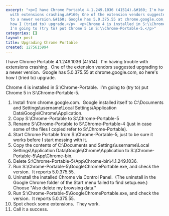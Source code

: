 ```yaml
---
excerpt: "<p>I have Chrome Portable 4.1.249.1036 (41514).&#160; I'm having trouble
  with extensions crashing.&#160; One of the extension vendors suggested upgrading
  to a newer version.&#160; Google has 5.0.375.55 at chrome.google.com, so here's
  how I (tried to) upgrade.</p>  <p>Chrome 4 is installed in S:\\Chrome-Portable.&#160;
  I'm going to (try to) put Chrome 5 in S:\\Chrome-Portable-5.</p>"
categories: []
layout: post
title: Upgrading Chrome Portable
created: 1275615994
---
```

<p>I have Chrome Portable 4.1.249.1036 (41514).&#160; I'm having trouble with extensions crashing.&#160; One of the extension vendors suggested upgrading to a newer version.&#160; Google has 5.0.375.55 at chrome.google.com, so here's how I (tried to) upgrade.</p>  <p>Chrome 4 is installed in S:\Chrome-Portable.&#160; I'm going to (try to) put Chrome 5 in S:\Chrome-Portable-5.</p>  <ol>   <li>Install from chrome.google.com.&#160; Google installed itself to C:\Documents and Settings\username\Local Settings\Application Data\Google\Chrome\Application.</li>    <li>Copy S:\Chrome-Portable to S:\Chrome-Portable-5</li>    <li>Rename S:\Chrome-Portable to S:\Chrome-Portable-4 (just in case some of the files I copied refer to S:\Chrome-Portable).</li>    <li>Start Chrome Portable from S:\Chrome-Portable-5, just to be sure it works before I start messing with it.</li>    <li>Copy the contents of C:\Documents and Settings\username\Local Settings\Application Data\Google\Chrome\Application to S:\Chrome-Portable-5\App\Chrome-bin.</li>    <li>Delete S:\Chrome-Portable-5\App\Chrome-bin\4.1.249.1036.</li>    <li>Run S:\Chrome-Portable-5\GoogleChromePortable.exe, and check the version.&#160; It reports 5.0.375.55.</li>    <li>Uninstall the installed Chrome via Control Panel.&#160; (The uninstall in the Google Chrome folder of the Start menu failed to find setup.exe.)&#160; Choose &quot;Also delete my browsing data.&quot;</li>    <li>Run S:\Chrome-Portable-5\GoogleChromePortable.exe, and check the version.&#160; It reports 5.0.375.55.</li>    <li>Spot check some extensions.&#160; They work.</li>    <li>Call it a success.</li> </ol>
